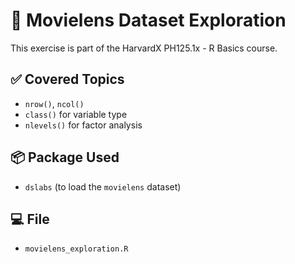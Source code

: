 # 🎥 Movielens Dataset Exploration

This exercise is part of the HarvardX PH125.1x - R Basics course.

## ✅ Covered Topics

- `nrow()`, `ncol()`
- `class()` for variable type
- `nlevels()` for factor analysis

## 📦 Package Used

- `dslabs` (to load the `movielens` dataset)

## 💻 File

- `movielens_exploration.R`

